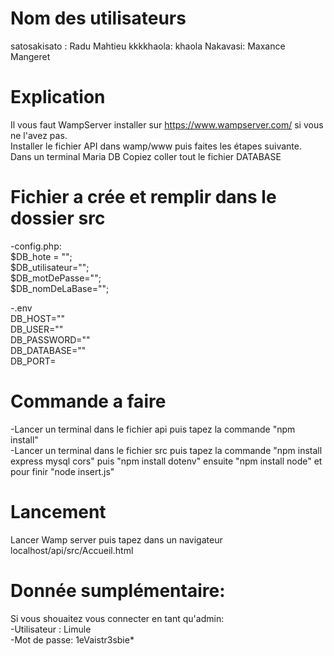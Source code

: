 # Nom des utilisateurs
satosakisato : Radu
Mahtieu
kkkkhaola: khaola
Nakavasi: Maxance Mangeret
# Explication 
Il vous faut WampServer installer sur https://www.wampserver.com/ si vous ne l'avez pas.</br>
Installer le fichier API dans wamp/www puis faites les étapes suivante.</br>
Dans un terminal Maria DB Copiez coller tout le fichier DATABASE</br>
# Fichier a crée et remplir dans le dossier src
-config.php:</br>
$DB_hote = "";</br>
$DB_utilisateur="";</br>
$DB_motDePasse="";</br>
$DB_nomDeLaBase="";</br>


-.env </br>
DB_HOST="" </br>
DB_USER="" </br>
DB_PASSWORD="" </br>
DB_DATABASE="" </br>
DB_PORT= </br>

# Commande a faire
-Lancer un terminal dans le fichier api puis tapez la commande "npm install"</br>
-Lancer un terminal dans le fichier src puis tapez la commande "npm install express mysql cors" puis "npm install dotenv" ensuite "npm install node" et pour finir "node insert.js"</br>

# Lancement
Lancer Wamp server puis tapez dans un navigateur localhost/api/src/Accueil.html

# Donnée sumplémentaire:
Si vous shouaitez vous connecter en tant qu'admin:</br>
-Utilisateur : Limule</br>
-Mot de passe: 1eVaistr3sbie*</br>
